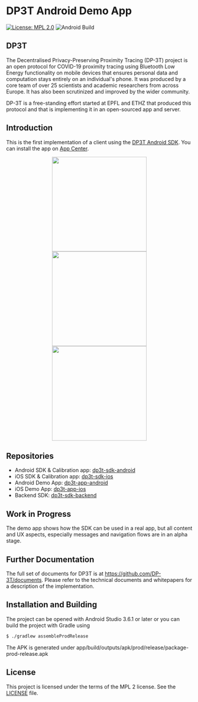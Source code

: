 # DP3T Android Demo App

[![License: MPL 2.0](https://img.shields.io/badge/License-MPL%202.0-brightgreen.svg)](https://github.com/DP-3T/dp3t-app-android/blob/master/LICENSE)
![Android Build](https://github.com/DP-3T/dp3t-app-android/workflows/Android%20Build/badge.svg)


## DP3T
The Decentralised Privacy-Preserving Proximity Tracing (DP-3T) project is an open protocol for COVID-19 proximity tracing using Bluetooth Low Energy functionality on mobile devices that ensures personal data and computation stays entirely on an individual's phone. It was produced by a core team of over 25 scientists and academic researchers from across Europe. It has also been scrutinized and improved by the wider community.

DP-3T is a free-standing effort started at EPFL and ETHZ that produced this protocol and that is implementing it in an open-sourced app and server.


## Introduction
This is the first implementation of a client using the [DP3T Android SDK](https://github.com/DP-3T/dp3t-sdk-android). You can install the app on [App Center](https://install.appcenter.ms/orgs/dp-3t/apps/nextstep-android/distribution_groups/internal).

<p align="center">
<img src="documentation/screenshots/screenshot_homescreen.jpg" width="256">
<img src="documentation/screenshots/screenshot_encounters.jpg" width="256">
<img src="documentation/screenshots/screenshot_thankyou.jpg" width="256">
</p>


## Repositories
* Android SDK & Calibration app: [dp3t-sdk-android](https://github.com/DP-3T/dp3t-sdk-android)
* iOS SDK & Calibration app: [dp3t-sdk-ios](https://github.com/DP-3T/dp3t-sdk-ios)
* Android Demo App: [dp3t-app-android](https://github.com/DP-3T/dp3t-app-android)
* iOS Demo App: [dp3t-app-ios](https://github.com/DP-3T/dp3t-app-ios)
* Backend SDK: [dp3t-sdk-backend](https://github.com/DP-3T/dp3t-sdk-backend)


## Work in Progress
The demo app shows how the SDK can be used in a real app, but all content and UX aspects, especially messages and navigation flows are in an alpha stage. 


## Further Documentation
The full set of documents for DP3T is at https://github.com/DP-3T/documents. Please refer to the technical documents and whitepapers for a description of the implementation.


## Installation and Building
The project can be opened with Android Studio 3.6.1 or later or you can build the project with Gradle using
```sh
$ ./gradlew assembleProdRelease
```
The APK is generated under app/build/outputs/apk/prod/release/package-prod-release.apk


## License
This project is licensed under the terms of the MPL 2 license. See the [LICENSE](LICENSE) file.
